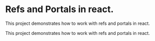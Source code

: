 # Refs and Portals in react.
This project demonstrates how to work with refs and portals in react.

This project demonstrates how to work with refs and portals in react.